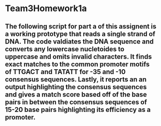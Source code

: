# Team3Homework1a
## The following script for part a of this assignent is a working prototype that reads a single strand of DNA. The code valdiates the DNA sequence and converts any lowercase nucletoides to uppercase and omits invalid characters. It finds exact matches to the common promoter motifs of TTGACT and TATATT for -35 and -10 consensus sequences. Lastly, it reports an an output highlighting the consensus sequences and gives a match score based off of the base pairs in between the consensus sequences of 15-20 base pairs highlighting its efficiency as a promoter. 
